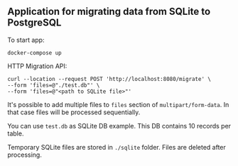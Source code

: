 ## Application for migrating data from SQLite to PostgreSQL

To start app:
```
docker-compose up
```

HTTP Migration API:
```
curl --location --request POST 'http://localhost:8080/migrate' \
--form 'files=@"./test.db"' \
--form 'files=@"<path to SQLite file>"'
```
It's possible to add multiple files to `files` section of `multipart/form-data`. In that case files will be processed sequentially.

You can use `test.db` as SQLite DB example. This DB contains 10 records per table.

Temporary SQLite files are stored in `./sqlite` folder. Files are deleted after processing.

